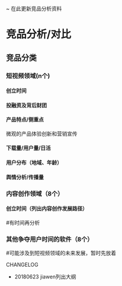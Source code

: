 
~ 在此更新竞品分析资料

# 竞品分析/对比

## 竞品分类
### 短视频领域(n个)


#### 创立时间


#### 投融资及背后财团

#### 产品特点/侧重点
微观的产品体验创新和营销宣传

#### 下载量/用户量/日活

#### 用户分布（地域、年龄）

#### 舆情分析/传播量

### 内容创作领域（8个）
#### 创立时间（列出内容创作发展路径）
#有时间再分析

### 其他争夺用户时间的软件（8个）
#可能涉及到短视频领域的未来发展，暂时先放着




CHANGELOG
- 20180623 jiawen列出大纲
